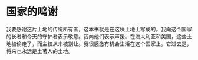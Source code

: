 # 国家的鸣谢

我要感谢这片土地的传统所有者，这本书就是在这块土地上写成的。我向这个国家的长者和今天的守护者表示敬意。我向他们表示声援。在澳大利亚和美国，这些土地被偷走了，而主权从未被割让。我很感激有机会生活在这个国家上。它过去是，将来也永远是土著人的土地。

